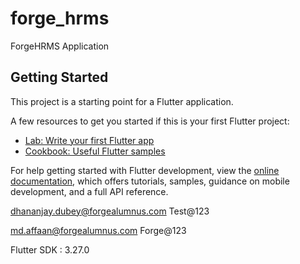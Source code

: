 # forge_hrms

ForgeHRMS Application

## Getting Started

This project is a starting point for a Flutter application.

A few resources to get you started if this is your first Flutter project:

- [Lab: Write your first Flutter app](https://docs.flutter.dev/get-started/codelab)
- [Cookbook: Useful Flutter samples](https://docs.flutter.dev/cookbook)

For help getting started with Flutter development, view the
[online documentation](https://docs.flutter.dev/), which offers tutorials,
samples, guidance on mobile development, and a full API reference.

dhananjay.dubey@forgealumnus.com
Test@123

md.affaan@forgealumnus.com
Forge@123

Flutter SDK : 3.27.0